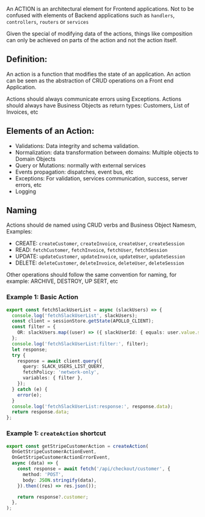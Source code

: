An ACTION is an architectural element for Frontend applications. Not to be confused with elements of Backend applications such as `handlers`, `controllers`, `routers` or `services` 

Given the special of modifying data of the actions, things like composition can only be achieved on parts of the action and not the action itself.

## Definition:

An action is a function that modifies the state of an application.  An action can be seen as the abstraction of CRUD operations on a Front end Application.

Actions should always communicate errors using Exceptions. 
Actions should always have Business Objects as return types: Customers, List of Invoices, etc

## Elements of an Action:

- Validations: Data integrity and schema validation.
- Normalization: data transformation between domains: Multiple objects to Domain Objects
- Query or Mutations: normally with external services
- Events propagation: dispatches, event bus, etc
- Exceptions: For validation, services communication, success, server errors, etc
- Logging

## Naming

Actions should de named using CRUD verbs and Business Object Namesm, Examples:

- CREATE: `createCustomer`, `createInvoice`, `createUser`, `createSession`
- READ: `fetchCustomer`, `fetchInvoice`, `fetchUser`, `fetchSession`
- UPDATE: `updateCustomer`, `updateInvoice`, `updateUser`, `updateSession`
- DELETE: `deleteCustomer`, `deleteInvoice`, `deleteUser`, `deleteSession`

Other operations should follow the same convention for naming, for example: ARCHIVE, DESTROY, UP SERT, etc


### Example 1: Basic Action
```typescript
export const fetchSlackUserList = async (slackUsers) => {
  console.log('fetchSlackUserList', slackUsers);
  const client = sessionStore.getState(APOLLO_CLIENT);
  const filter = {
    OR: slackUsers.map((user) => ({ slackUserId: { equals: user.value.slackUserId } })),
  };
  console.log('fetchSlackUserList:filter:', filter);
  let response;
  try {
    response = await client.query({
      query: SLACK_USERS_LIST_QUERY,
      fetchPolicy: 'network-only',
      variables: { filter },
    });
  } catch (e) {
    error(e);
  }
  console.log('fetchSlackUserList:response:', response.data);
  return response.data;
};
```

### Example 1: `createAction` shortcut

```typescript
export const getStripeCustomerAction = createAction(
  OnGetStripeCustomerActionEvent,
  OnGetStripeCustomerActionErrorEvent,
  async (data) => {
    const response = await fetch('/api/checkout/customer', {
      method: 'POST',
      body: JSON.stringify(data),
    }).then((res) => res.json());

    return response?.customer;
  },
);
```
